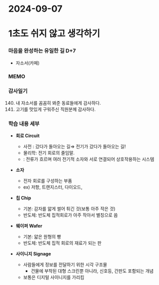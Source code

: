 # 2024-09-07

# 1초도 쉬지 않고 생각하기
### 마음을 완성하는 유일한 길 D+7
-  자소서(카페)


### MEMO


### 감사일기
140. 내 자소서를 꼼꼼히 봐준 동료들에게 감사하다.
141. 고기를 맛있게 구워주신 직원분께 감사하다.

### 학습 내용 세부
- **회로 Circuit**
    - 사전 : 갔다가 돌아오는 길⇒ 전기가 갔다가 돌아오는 길!
    - 물리학: 전기 회로의 줄임말.
    - : 전류가 흐르며 여러 전기적 소자와 서로 연결되어 상호작용하는 시스템
- **소자**
    - 전자 회로를 구성하는 부품
    - ex) 저항, 트랜지스터, 다이오드,
- **칩 Chip**
    - 기본: 감자를 얇게 썰어 튀긴 것(보통 아주 작은 것)
    - 반도체: 반도체 집적회로가 아주 작아서 별칭으로 씀
- **웨이퍼 Wafer**
    
    - 기본: 얇은 원형의 빵
    - 반도체: 반도체 집적 회로의 재료가 되는 판
- **사이니지 Signage**
    - 사람들에게 정보를 전달하기 위한 시각 구조물
        - 건물에 부착된 대형 스크린뿐 아니라, 신호등, 간판도 포함되는 개념
    - 보통은 디지털 사이니지를 가리킴